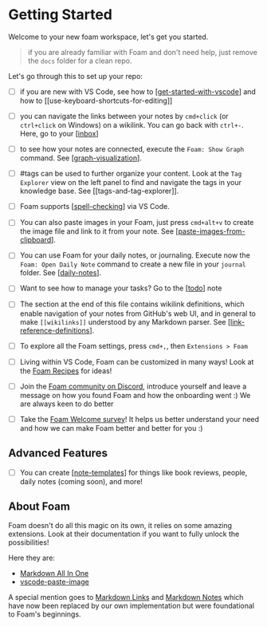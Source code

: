 # Getting Started

Welcome to your new foam workspace, let's get you started.

> if you are already familiar with Foam and don't need help, just remove the `docs` folder for a clean repo.

Let's go through this to set up your repo:

- [ ] if you are new with VS Code, see how to [[get-started-with-vscode]] and how to [[use-keyboard-shortcuts-for-editing]]

- [ ] you can navigate the links between your notes by `cmd+click` (or `ctrl+click` on Windows) on a wikilink. You can go back with `ctrl+-`. Here, go to your [[inbox]]

- [ ] to see how your notes are connected, execute the `Foam: Show Graph` command. See [[graph-visualization]].

- [ ] #tags can be used to further organize your content. Look at the `Tag Explorer` view on the left panel to find and navigate the tags in your knowledge base. See [[tags-and-tag-explorer]].

- [ ] Foam supports [[spell-checking]] via VS Code.

- [ ] You can also paste images in your Foam, just press `cmd+alt+v` to create the image file and link to it from your note. See [[paste-images-from-clipboard]].

- [ ] You can use Foam for your daily notes, or journaling. Execute now the `Foam: Open Daily Note` command to create a new file in your `journal` folder. See [[daily-notes]].

- [ ] Want to see how to manage your tasks? Go to the [[todo]] note

- [ ] The section at the end of this file contains wikilink definitions, which enable navigation of your notes from GitHub's web UI, and in general to make `[[wikilinks]]` understood by any Markdown parser. See [[link-reference-definitions]].

- [ ] To explore all the Foam settings, press `cmd+,`, then `Extensions > Foam`

- [ ] Living within VS Code, Foam can be customized in many ways! Look at the [Foam Recipes](https://foambubble.github.io/foam/user/recipes/recipes) for ideas!

- [ ] Join the [Foam community on Discord](https://foambubble.github.io/join-discord/e), introduce yourself and leave a message on how you found Foam and how the onboarding went :) We are always keen to do better

- [ ] Take the [Foam Welcome survey](http://foambubble.github.io/welcome-survey/e)! It helps us better understand your need and how we can make Foam better and better for you :)

## Advanced Features

- [ ] You can create [[note-templates]] for things like book reviews, people, daily notes (coming soon), and more!

## About Foam

Foam doesn't do all this magic on its own, it relies on some amazing extensions. Look at their documentation if you want to fully unlock the possibilities!

Here they are:

- [Markdown All In One](https://marketplace.visualstudio.com/items?itemName=yzhang.markdown-all-in-one)
- [vscode-paste-image](https://github.com/mushanshitiancai/vscode-paste-image)

A special mention goes to [Markdown Links](https://marketplace.visualstudio.com/items?itemName=tchayen.markdown-links) and [Markdown Notes](https://marketplace.visualstudio.com/items?itemName=kortina.vscode-markdown-notes) which have now been replaced by our own implementation but were foundational to Foam's beginnings.


[//begin]: # "Autogenerated link references for markdown compatibility"
[get-started-with-vscode]: docs/getting-started/get-started-with-vscode "Getting started with VS Code"
[inbox]: inbox "Inbox"
[graph-visualization]: docs/features/graph-visualization "Graph Visualization"
[spell-checking]: docs/features/spell-checking "Spell Checking"
[paste-images-from-clipboard]: docs/features/paste-images-from-clipboard "Paste Images from Clipboard"
[daily-notes]: docs/features/daily-notes "Daily Notes"
[todo]: todo "Todo"
[link-reference-definitions]: docs/features/link-reference-definitions "Link Reference Definitions"
[note-templates]: docs/features/note-templates "Note Templates"
[//end]: # "Autogenerated link references"